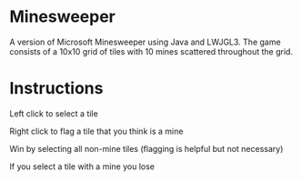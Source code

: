 # Minesweeper
A version of Microsoft Minesweeper using Java and LWJGL3.
The game consists of a 10x10 grid of tiles with 10 mines scattered throughout the grid. 

# Instructions
  Left click to select a tile
  
  Right click to flag a tile that you think is a mine
  
  Win by selecting all non-mine tiles (flagging is helpful but not necessary)
  
  If you select a tile with a mine you lose
